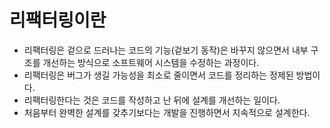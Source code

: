 # 리팩터링이란

- 리팩터링은 겉으로 드러나는 코드의 기능(겉보기 동작)은 바꾸지 않으면서 내부 구조를 개선하는 방식으로 소프트웨어 시스템을 수정하는 과정이다.
- 리팩터링은 버그가 생길 가능성을 최소로 줄이면서 코드를 정리하는 정제된 방법이다.
- 리팩터링한다는 것은 코드를 작성하고 난 뒤에 설계를 개선하는 일이다.
- 처음부터 완벽한 설계를 갖추기보다는 개발을 진행하면서 지속적으로 설계한다.
